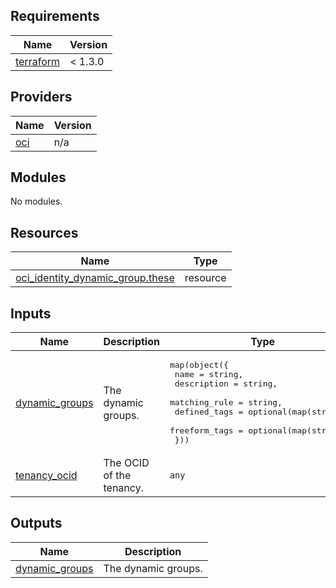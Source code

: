 ## Requirements

| Name | Version |
|------|---------|
| <a name="requirement_terraform"></a> [terraform](#requirement\_terraform) | < 1.3.0 |

## Providers

| Name | Version |
|------|---------|
| <a name="provider_oci"></a> [oci](#provider\_oci) | n/a |

## Modules

No modules.

## Resources

| Name | Type |
|------|------|
| [oci_identity_dynamic_group.these](https://registry.terraform.io/providers/oracle/oci/latest/docs/resources/identity_dynamic_group) | resource |

## Inputs

| Name | Description | Type | Default | Required |
|------|-------------|------|---------|:--------:|
| <a name="input_dynamic_groups"></a> [dynamic\_groups](#input\_dynamic\_groups) | The dynamic groups. | <pre>map(object({<br>    name          = string,<br>    description   = string,<br>    matching_rule = string,<br>    defined_tags  = optional(map(string)),<br>    freeform_tags = optional(map(string))<br>  }))</pre> | n/a | yes |
| <a name="input_tenancy_ocid"></a> [tenancy\_ocid](#input\_tenancy\_ocid) | The OCID of the tenancy. | `any` | n/a | yes |

## Outputs

| Name | Description |
|------|-------------|
| <a name="output_dynamic_groups"></a> [dynamic\_groups](#output\_dynamic\_groups) | The dynamic groups. |
